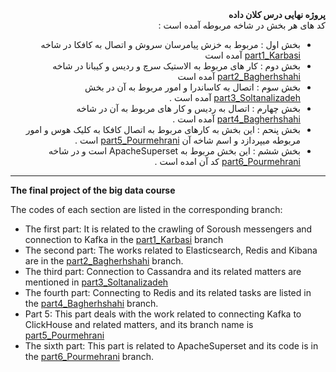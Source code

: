 <div dir="rtl"><b>پروژه نهایی درس کلان داده</b></div>

<div dir="rtl">
کد های هر بخش در شاخه مربوطه آمده است :
  <ul>
    <li>بخش اول : مربوط به خزش پیامرسان سروش و اتصال به کافکا در شاخه <a href="https://github.com/rezakarbasi/BigDataCourse-FinalBS/tree/part1_Karbasi">part1_Karbasi</a> آمده است</li> 
    <li>بخش دوم : کار های مربوط به الاستیک سرچ و ردیس و کیبانا در شاخه <a href="https://github.com/rezakarbasi/BigDataCourse-FinalBS/tree/part2_Baghershahi">part2_Bagherhshahi</a> آمده است </li>
    <li>بخش سوم : اتصال به کاساندرا و امور مربوط به آن در بخش <a href="https://github.com/rezakarbasi/BigDataCourse-FinalBS/tree/part3_haidrezasoltanalizadeh">part3_Soltanalizadeh</a> آمده است .</li>
    <li>بخش چهارم : اتصال به ردیس و کار های مربوط به آن در شاخه <a href="https://github.com/rezakarbasi/BigDataCourse-FinalBS/tree/part4_Baghershahi">part4_Bagherhshahi</a> آمده است .</li>
    <li>بخش پنحم : این بخش به کارهای مربوط به اتصال کافکا به کلیک هوس و امور مربوطه میپردازد و اسم شاخه آن <a href="https://github.com/rezakarbasi/BigDataCourse-FinalBS/tree/part5_Pourmehrani">part5_Pourmehrani</a> است .</li>
    <li>بخش ششم : این بخش مربوط به ApacheSuperset است و در شاخه <a href="https://github.com/rezakarbasi/BigDataCourse-FinalBS/tree/part6_Pourmehrani">part6_Pourmehrani</a> کد آن امده است .</li>
  </ul>
</div>

---

<b>The final project of the big data course</b>
<div>
    The codes of each section are listed in the corresponding branch:
    <ul>
        <li>The first part: It is related to the crawling of Soroush messengers and connection to Kafka in the <a href="https://github.com/rezakarbasi/BigDataCourse-FinalBS/tree/part1_Karbasi">part1_Karbasi</a> branch</li>
        <li>The second part: The works related to Elasticsearch, Redis and Kibana are in the <a href="https://github.com/rezakarbasi/BigDataCourse-FinalBS/tree/part2_Baghershahi">part2_Bagherhshahi</a> branch.</li>
        <li>The third part: Connection to Cassandra and its related matters are mentioned in <a href="https://github.com/rezakarbasi/BigDataCourse-FinalBS/tree/part3_haidrezasoltanalizadeh">part3_Soltanalizadeh</a></li>
        <li>The fourth part: Connecting to Redis and its related tasks are listed in the <a href="https://github.com/rezakarbasi/BigDataCourse-FinalBS/tree/part4_Baghershahi">part4_Bagherhshahi</a> branch.</li>
        <li>Part 5: This part deals with the work related to connecting Kafka to ClickHouse and related matters, and its branch name is <a href="https://github.com/rezakarbasi/BigDataCourse-FinalBS/tree/part5_Pourmehrani">part5_Pourmehrani</a></li>
        <li>The sixth part: This part is related to ApacheSuperset and its code is in the <a href="https://github.com/rezakarbasi/BigDataCourse-FinalBS/tree/part6_Pourmehrani">part6_Pourmehrani</a> branch.</li>
    </ul>
</div>
